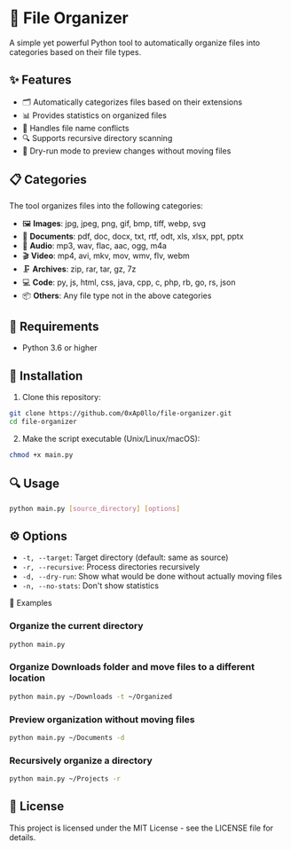 # 📁 File Organizer

A simple yet powerful Python tool to automatically organize files into categories based on their file types.

## ✨ Features

- 🗂️ Automatically categorizes files based on their extensions
- 📊 Provides statistics on organized files
- 🔄 Handles file name conflicts
- 🔍 Supports recursive directory scanning
- 🧪 Dry-run mode to preview changes without moving files

## 📋 Categories

The tool organizes files into the following categories:

- 🖼️ **Images**: jpg, jpeg, png, gif, bmp, tiff, webp, svg
- 📄 **Documents**: pdf, doc, docx, txt, rtf, odt, xls, xlsx, ppt, pptx
- 🎵 **Audio**: mp3, wav, flac, aac, ogg, m4a
- 🎬 **Video**: mp4, avi, mkv, mov, wmv, flv, webm
- 🗜️ **Archives**: zip, rar, tar, gz, 7z
- 💻 **Code**: py, js, html, css, java, cpp, c, php, rb, go, rs, json
- 📦 **Others**: Any file type not in the above categories

## 🔧 Requirements

- Python 3.6 or higher

## 🚀 Installation

1. Clone this repository:
```bash
git clone https://github.com/0xAp0llo/file-organizer.git
cd file-organizer
```

2. Make the script executable (Unix/Linux/macOS):
```bash
chmod +x main.py
```

## 🔍 Usage
```bash
python main.py [source_directory] [options]
```

## ⚙️ Options

- `-t, --target`: Target directory (default: same as source)
- `-r, --recursive`: Process directories recursively
- `-d, --dry-run`: Show what would be done without actually moving files
- `-n, --no-stats`: Don't show statistics

📝 Examples

### Organize the current directory
```bash
python main.py
```

### Organize Downloads folder and move files to a different location
```bash
python main.py ~/Downloads -t ~/Organized
```

### Preview organization without moving files
```bash
python main.py ~/Documents -d
```

### Recursively organize a directory
```bash
python main.py ~/Projects -r
```
## 📄 License

This project is licensed under the MIT License - see the LICENSE file for details.
